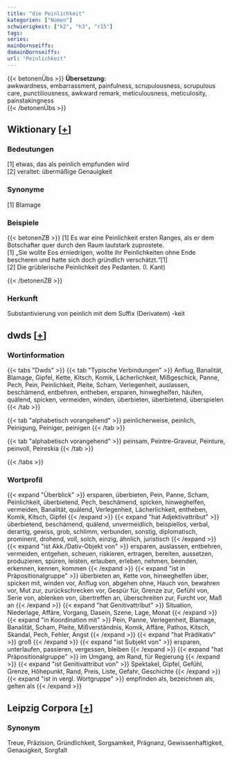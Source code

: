 ```yaml
---
title: "die Peinlichkeit"
kategorien: ["Nomen"]
schwierigkeit: ["k2", "h3", "r15"]
tags:
series:
mainDornseiffs:
domainDornseiffs:
url: "Peinlichkeit"
---
```


{{< betonenÜbs >}}
**Übersetzung:**  
awkwardness, embarrassment, painfulness, scrupulousness, scrupulous care, punctiliousness, awkward remark, meticulousness, meticulosity, painstakingness  
{{< /betonenÜbs >}}

## Wiktionary [[+](https://de.wiktionary.org/wiki/Peinlichkeit)]

### Bedeutungen
[1] etwas, das als peinlich empfunden wird  
[2] veraltet: übermäßige Genauigkeit  

### Synonyme
[1] Blamage  

### Beispiele
{{< betonenZB >}}
[1] Es war eine Peinlichkeit ersten Ranges, als er dem Botschafter quer durch den Raum lautstark zuprostete.  
[1] „Sie wollte Eos erniedrigen, wollte ihr Peinlichkeiten ohne Ende bescheren und hatte sich doch gründlich verschätzt.“[1]  
[2] Die grüblerische Peinlichkeit des Pedanten. (I. Kant)  

{{< /betonenZB >}}
### Herkunft
Substantivierung von peinlich mit dem Suffix (Derivatem) -keit  



## dwds [[+](https://www.dwds.de/wb/Peinlichkeit)]

### Wortinformation
{{< tabs "Dwds" >}}
{{< tab "Typische Verbindungen" >}}
Anflug, Banalität, Blamage, Gipfel, Kette, Kitsch, Komik, Lächerlichkeit, Mißgeschick, Panne, Pech, Pein, Peinlichkeit, Pleite, Scham, Verlegenheit, auslassen, beschämend, entbehren, entheben, ersparen, hinweghelfen, häufen, quälend, spicken, vermeiden, winden, überbieten, überbietend, überspielen
{{< /tab >}}

{{< tab "alphabetisch vorangehend" >}}
peinlicherweise, peinlich, Peinigung, Peiniger, peinigen
{{< /tab >}}

{{< tab "alphabetisch vorangehend" >}}
peinsam, Peintre-Graveur, Peinture, peinvoll, Peireskia
{{< /tab >}}

{{< /tabs >}}

### Wortprofil
{{< expand "Überblick" >}} ersparen, überbieten, Pein, Panne, Scham, Peinlichkeit, überbietend, Pech, beschämend, spicken, hinweghelfen, vermeiden, Banalität, quälend, Verlegenheit, Lächerlichkeit, entheben, Komik, Kitsch, Gipfel {{< /expand >}}
{{< expand "hat Adjektivattribut" >}} überbietend, beschämend, quälend, unvermeidlich, beispiellos, verbal, derartig, gewiss, grob, schlimm, verbunden, sonstig, diplomatisch, prominent, drohend, voll, solch, einzig, ähnlich, juristisch {{< /expand >}}
{{< expand "ist Akk./Dativ-Objekt von" >}} ersparen, auslassen, entbehren, vermeiden, entgehen, scheuen, riskieren, ertragen, bereiten, aussetzen, produzieren, spüren, leisten, erlauben, erleben, nehmen, beenden, erkennen, kennen, kommen {{< /expand >}}
{{< expand "ist in Präpositionalgruppe" >}} überbieten an, Kette von, hinweghelfen über, spicken mit, winden vor, Anflug von, abgehen ohne, Hauch von, bewahren vor, Mut zur, zurückschrecken vor, Gespür für, Grenze zur, Gefühl von, Serie von, ablenken von, übertreffen an, überschreiten zur, Furcht vor, Maß an {{< /expand >}}
{{< expand "hat Genitivattribut" >}} Situation, Niederlage, Affäre, Vorgang, Dasein, Szene, Lage, Monat {{< /expand >}}
{{< expand "in Koordination mit" >}} Pein, Panne, Verlegenheit, Blamage, Banalität, Scham, Pleite, Mißverständnis, Komik, Affäre, Pathos, Kitsch, Skandal, Pech, Fehler, Angst {{< /expand >}}
{{< expand "hat Prädikativ" >}} groß {{< /expand >}}
{{< expand "ist Subjekt von" >}} ersparen, unterlaufen, passieren, vergessen, bleiben {{< /expand >}}
{{< expand "hat Präpositionalgruppe" >}} im Umgang, am Rand, für Regierung {{< /expand >}}
{{< expand "ist Genitivattribut von" >}} Spektakel, Gipfel, Gefühl, Grenze, Höhepunkt, Rand, Preis, Liste, Gefahr, Geschichte {{< /expand >}}
{{< expand "ist in vergl. Wortgruppe" >}} empfinden als, bezeichnen als, gelten als {{< /expand >}}

## Leipzig Corpora [[+](https://corpora.uni-leipzig.de/en/res?word=Peinlichkeit&corpusId=deu_newscrawl-public_2018)]


### Synonym
Treue, Präzision, Gründlichkeit, Sorgsamkeit, Prägnanz, Gewissenhaftigkeit, Genauigkeit, Sorgfalt

